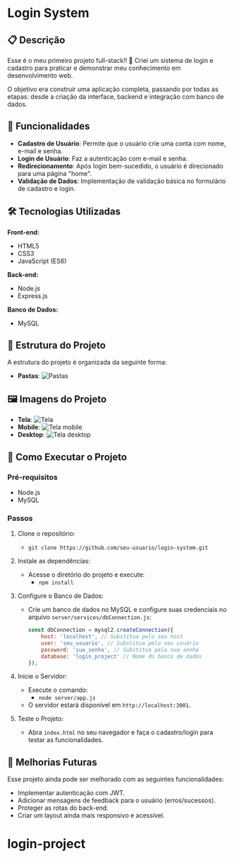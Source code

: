 # Login System

## 📋 Descrição
Esse é o meu primeiro projeto full-stack!! 🎉 Criei um sistema de login e cadastro para praticar e demonstrar meu conhecimento em desenvolvimento web. 

O objetivo era construir uma aplicação completa, passando por todas as etapas: desde a criação da interface, backend e integração com banco de dados.

## 🚀 Funcionalidades
- **Cadastro de Usuário**: Permite que o usuário crie uma conta com nome, e-mail e senha.
- **Login de Usuário**: Faz a autenticação com e-mail e senha.
- **Redirecionamento**: Após login bem-sucedido, o usuário é direcionado para uma página "home".
- **Validação de Dados**: Implementação de validação básica no formulário de cadastro e login.

## 🛠️ Tecnologias Utilizadas
**Front-end:**
- HTML5
- CSS3
- JavaScript (ES6)

**Back-end:**
- Node.js
- Express.js

**Banco de Dados:**
- MySQL

## 📂 Estrutura do Projeto
A estrutura do projeto é organizada da seguinte forma:
- **Pastas**: ![Pastas](client/assets/img/projectFolders.png)


## 🖼️ Imagens do Projeto
- **Tela**: ![Tela](client/assets/img/loginSystemScreen.png)
- **Mobile**: ![Tela mobile](client/assets/img/loginSystemMob.png)
- **Desktop**: ![Tela desktop](client/assets/img/loginSystemDesktop.png)

## 🚀 Como Executar o Projeto

### Pré-requisitos
- Node.js
- MySQL

### Passos
1. Clone o repositório:
   - `git clone https://github.com/seu-usuario/login-system.git`
   
2. Instale as dependências:
   - Acesse o diretório do projeto e execute:
     - `npm install`
   
3. Configure o Banco de Dados:
   - Crie um banco de dados no MySQL e configure suas credenciais no arquivo `server/services/dbConnection.js`:
     ```javascript
     const dbConnection = mysql2.createConnection({
         host: 'localhost', // Substitua pelo seu host
         user: 'seu_usuario', // Substitua pelo seu usuário
         password: 'sua_senha', // Substitua pela sua senha
         database: 'login_project' // Nome do banco de dados
     });
     ```

4. Inicie o Servidor:
   - Execute o comando:
     - `node server/app.js`
   - O servidor estará disponível em `http://localhost:3001`.

5. Teste o Projeto:
   - Abra `index.html` no seu navegador e faça o cadastro/login para testar as funcionalidades.



## 🔧 Melhorias Futuras
Esse projeto ainda pode ser melhorado com as seguintes funcionalidades:
- Implementar autenticação com JWT.
- Adicionar mensagens de feedback para o usuário (erros/sucessos).
- Proteger as rotas do back-end.
- Criar um layout ainda mais responsivo e acessível.

# login-project
